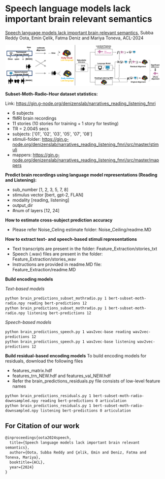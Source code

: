 # Speech language models lack important brain relevant semantics

[Speech language models lack important brain relevant semantics](https://arxiv.org/pdf/2311.04664), Subba Reddy Oota, Emin Çelik, Fatma Deniz and Mariya Toneva, ACL-2024

![screenshot](speechlm.PNG)

**Subset-Moth-Radio-Hour dataset statistics:**

Link: https://gin.g-node.org/denizenslab/narratives_reading_listening_fmri
- 6 subjects
- fMRI brain recordings
- 11 stories (10 stories for training + 1 story for testing)
- TR = 2.0045 secs
- subjects: ['01', '02', '03', '05', '07', '08']
- stimuli-folder: https://gin.g-node.org/denizenslab/narratives_reading_listening_fmri/src/master/stimuli
- mappers: https://gin.g-node.org/denizenslab/narratives_reading_listening_fmri/src/master/mappers

**Predict brain recordings using language model representations (Reading and Listening):**

- sub_number [1, 2, 3, 5, 7, 8]
- stimulus vector [bert, gpt-2, FLAN]
- modality [reading, listening]
- output_dir
- #num of layers [12, 24]

**How to estimate cross-subject prediction accuracy**
- Please refer Noise_Celing estimate folder: Noise_Ceiling/readme.MD

**How to extract text- and speech-based stimuli representations**
- Text transcripts are present in the folder: Feature_Extraction/stories_txt
- Speech (.wav) files are present in the folder: Feature_Extraction/stories_wav
- Instructions are provided in readme.MD file: Feature_Extraction/readme.MD

**Build encoding models**

*Text-based models*
```
python brain_predictions_subset_mothradio.py 1 bert-subset-moth-radio.npy reading bert-predictions 12
python brain_predictions_subset_mothradio.py 1 bert-subset-moth-radio.npy listening bert-predictions 12
```

*Speech-based models*
```
python brain_predictions_speech.py 1 wav2vec-base reading wav2vec-predictions 12
python brain_predictions_speech.py 1 wav2vec-base listening wav2vec-predictions 12
```
**Build residual-based encoding models**
To build encoding models for residuals, download the following files
- features_matrix.hdf
- features_trn_NEW.hdf and features_val_NEW.hdf
- Refer the brain_predictions_residuals.py file consists of low-level feature names
  
```
python brain_predictions_residuals.py 1 bert-subset-moth-radio-downsampled.npy reading bert-predictions 0 articulation
python brain_predictions_residuals.py 1 bert-subset-moth-radio-downsampled.npy listening bert-predictions 0 articulation
```

## For Citation of our work
```
@inproceedings{oota2024speech,
  title={Speech language models lack important brain relevant semantics},
  author={Oota, Subba Reddy and Çelik, Emin and Deniz, Fatma and Toneva, Mariya},
  booktitle={ACL},
  year={2024}
}
```
